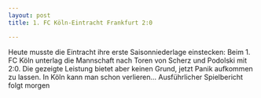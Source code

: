```yaml
---
layout: post
title: 1. FC Köln-Eintracht Frankfurt 2:0

---
```


Heute musste die Eintracht ihre erste Saisonniederlage einstecken: Beim 1. FC Köln unterlag die Mannschaft nach Toren von Scherz und Podolski mit 2:0. Die gezeigte Leistung bietet aber keinen Grund, jetzt Panik aufkommen zu lassen. In Köln kann man schon verlieren... Ausführlicher Spielbericht folgt morgen


